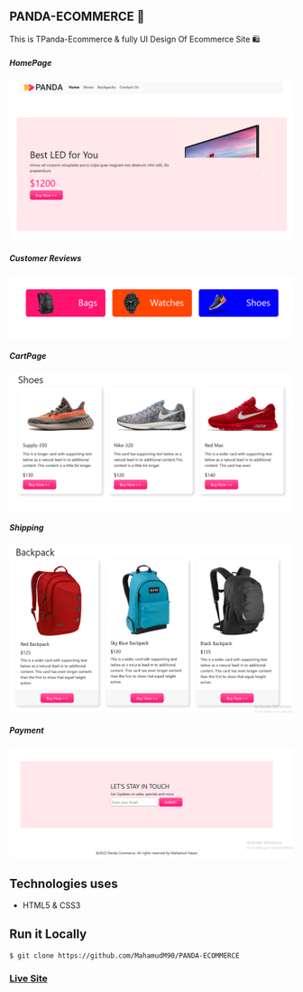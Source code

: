 ## PANDA-ECOMMERCE 🛒

This is TPanda-Ecommerce & fully UI Design Of Ecommerce Site 🛍️



##### HomePage
![ScreenShot of Form](screenshots/a.png)




##### Customer Reviews
![ScreenShot of Form](screenshots/b.png)

##### CartPage
![ScreenShot of Form](screenshots/c.png)

##### Shipping 
![ScreenShot of Form](screenshots/d.png)

##### Payment
![ScreenShot of Form](screenshots/e.png)




## Technologies uses

 - HTML5 & CSS3




## Run it Locally
```
$ git clone https://github.com/MahamudM90/PANDA-ECOMMERCE

```
   ###    [Live Site](https://mahamudm90.github.io/PANDA-ECOMMERCE/)
